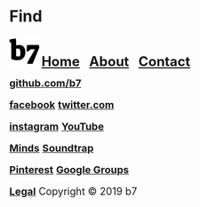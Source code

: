 # Find
<img alt="b7" width="54" height="54" src="b7.svg"> <strong><font size="5"><a href="https://b7.github.io">Home</a> &nbsp; <a href="https://b7.github.io/about">About</a> &nbsp; <a href="https://b7.github.io/contact">Contact</a></font></strong>

<strong><font size="4"><a href="https://github.com/b7" target="_blank">github.com/b7</a></strong>

<strong><a href="https://facebook.com/b7git" target="_blank">facebook</a></strong> <strong><a href="https://twitter.com/b7git" target="_blank">twitter.com</a></strong>

<strong><a href="https://instagram.com/b7git/" target="_blank">instagram</a></strong> <strong><a href="https://www.youtube.com/channel/UCt4T3OvxivlcvGg9Ah8hLQw" target="_blank">YouTube</a></strong>

<strong><a href="https://minds.com/b7git/" target="_blank">Minds</a></strong> <strong><a href="https://www.soundtrap.com/b7git" target="_blank">Soundtrap</a></strong>

<strong><a href="https://pinterest.de/b7git/" target="_blank">Pinterest</a></strong> <strong><a href="https://groups.google.com/forum/#!forum/b7git" target="_blank">Google Groups</a></strong>

<strong><a href="https://b7.github.io/legal">Legal</a></strong> Copyright © 2019 b7
